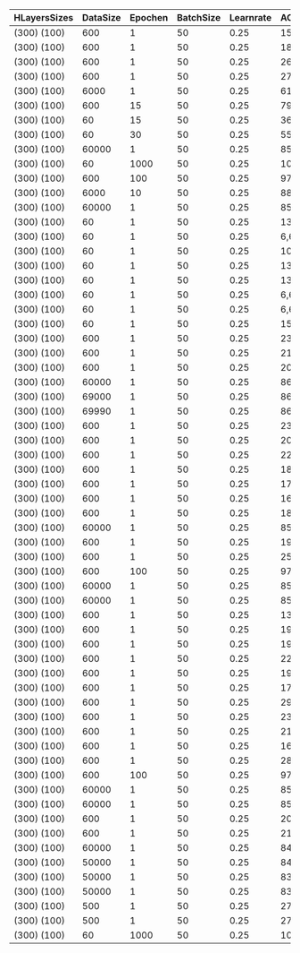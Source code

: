 | HLayersSizes |DataSize| Epochen | BatchSize | Learnrate | ACtrainingD | ACtestD |
|----------|----------|----------|----------|----------|----------|----------|
| (300)  (100) |600|1|50|0.25|15,83%|12,53%|
| (300)  (100) |600|1|50|0.25|18,67%|16,00%|
| (300)  (100) |600|1|50|0.25|26,83%|23,21%|
| (300)  (100) |600|1|50|0.25|27,50%|22,75%|
| (300)  (100) |6000|1|50|0.25|61,17%|59,01%|
| (300)  (100) |600|15|50|0.25|79,67%|63,51%|
| (300)  (100) |60|15|50|0.25|36,67%|21,35%|
| (300)  (100) |60|30|50|0.25|55,00%|24,82%|
| (300)  (100) |60000|1|50|0.25|85,33%|85,82%|
| (300)  (100) |60|1000|50|0.25|100,00%|53,37%|
| (300)  (100) |600|100|50|0.25|97,50%|77,18%|
| (300)  (100) |6000|10|50|0.25|88,42%|85,42%|
| (300)  (100) |60000|1|50|0.25|85,73%|86,35%|
| (300)  (100) |60|1|50|0.25|13,33%|10,22%|
| (300)  (100) |60|1|50|0.25|6,67%|10,14%|
| (300)  (100) |60|1|50|0.25|10,00%|9,29%|
| (300)  (100) |60|1|50|0.25|13,33%|10,10%|
| (300)  (100) |60|1|50|0.25|13,33%|10,11%|
| (300)  (100) |60|1|50|0.25|6,67%|8,69%|
| (300)  (100) |60|1|50|0.25|6,67%|9,70%|
| (300)  (100) |60|1|50|0.25|15,00%|8,44%|
| (300)  (100) |600|1|50|0.25|23,83%|20,28%|
| (300)  (100) |600|1|50|0.25|21,33%|19,07%|
| (300)  (100) |600|1|50|0.25|20,00%|15,01%|
| (300)  (100) |60000|1|50|0.25|86,20%|86,99%|
| (300)  (100) |69000|1|50|0.25|86,20%|86,10%|
| (300)  (100) |69990|1|50|0.25|86,43%|90,00%|
| (300)  (100) |600|1|50|0.25|23,50%|18,12%|
| (300)  (100) |600|1|50|0.25|20,67%|17,30%|
| (300)  (100) |600|1|50|0.25|22,67%|15,76%|
| (300)  (100) |600|1|50|0.25|18,83%|17,68%|
| (300)  (100) |600|1|50|0.25|17,67%|13,81%|
| (300)  (100) |600|1|50|0.25|16,67%|13,62%|
| (300)  (100) |600|1|50|0.25|18,33%|17,50%|
| (300)  (100) |60000|1|50|0.25|85,63%|85,90%|
| (300)  (100) |600|1|50|0.25|19,33%|16,20%|
| (300)  (100) |600|1|50|0.25|25,50%|18,94%|
| (300)  (100) |600|100|50|0.25|97,33%|77,50%|
| (300)  (100) |60000|1|50|0.25|85,41%|86,51%|
| (300)  (100) |60000|1|50|0.25|85,28%|85,30%|
| (300)  (100) |600|1|50|0.25|13,50%|11,20%|
| (300)  (100) |600|1|50|0.25|19,67%|13,88%|
| (300)  (100) |600|1|50|0.25|19,50%|17,11%|
| (300)  (100) |600|1|50|0.25|22,67%|19,70%|
| (300)  (100) |600|1|50|0.25|19,83%|16,86%|
| (300)  (100) |600|1|50|0.25|17,50%|15,28%|
| (300)  (100) |600|1|50|0.25|29,00%|19,72%|
| (300)  (100) |600|1|50|0.25|23,17%|18,66%|
| (300)  (100) |600|1|50|0.25|21,83%|19,26%|
| (300)  (100) |600|1|50|0.25|16,50%|17,78%|
| (300)  (100) |600|1|50|0.25|28,00%|24,27%|
| (300)  (100) |600|100|50|0.25|97,17%|76,33%|
| (300)  (100) |60000|1|50|0.25|85,12%|86,12%|
| (300)  (100) |60000|1|50|0.25|85,88%|86,33%|
| (300)  (100) |600|1|50|0.25|20,50%|15,98%|
| (300)  (100) |600|1|50|0.25|21,83%|16,15%|
| (300)  (100) |60000|1|50|0.25|84,81%|85,68%|
| (300)  (100) |50000|1|50|0.25|84,64%|85,76%|
| (300)  (100) |50000|1|50|0.25|83,49%|84,52%|
| (300)  (100) |50000|1|50|0.25|83,96%|85,35%|
| (300)  (100) |500|1|50|0.25|27,20%|20,59%|
| (300)  (100) |500|1|50|0.25|27,40%|22,38%|
| (300)  (100) |60|1000|50|0.25|100,00%|55,74%|
